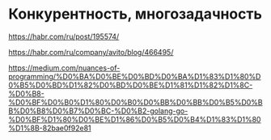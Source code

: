 # Конкурентность, многозадачность

https://habr.com/ru/post/195574/

https://habr.com/ru/company/avito/blog/466495/

https://medium.com/nuances-of-programming/%D0%BA%D0%BE%D0%BD%D0%BA%D1%83%D1%80%D0%B5%D0%BD%D1%82%D0%BD%D0%BE%D1%81%D1%82%D1%8C-%D0%B8-%D0%BF%D0%B0%D1%80%D0%B0%D0%BB%D0%BB%D0%B5%D0%BB%D0%B8%D0%B7%D0%BC-%D0%B2-golang-go-%D0%BF%D1%80%D0%BE%D1%86%D0%B5%D0%B4%D1%83%D1%80%D1%8B-82bae0f92e81
